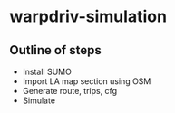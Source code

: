 # warpdriv-simulation
## Outline of steps
* Install SUMO 
* Import LA map section using OSM 
* Generate route, trips, cfg
* Simulate
